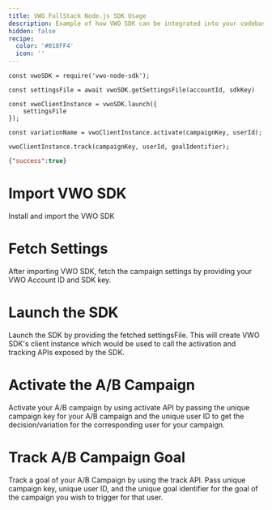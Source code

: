 ```yaml
---
title: VWO FullStack Node.js SDK Usage
description: Example of how VWO SDK can be integrated into your codebase.
hidden: false
recipe:
  color: '#018FF4'
  icon: ''
---
```

```node Node
const vwoSDK = require('vwo-node-sdk');

const settingsFile = await vwoSDK.getSettingsFile(accountId, sdkKey)

const vwoClientInstance = vwoSDK.launch({
	settingsFile
});

const variationName = vwoClientInstance.activate(campaignKey, userId);

vwoClientInstance.track(campaignKey, userId, goalIdentifier);
```

```json Response Example
{"success":true}
```

# Import VWO SDK

<!-- node@1 -->

Install and import the VWO SDK

# Fetch Settings

<!-- node@3 -->

After importing VWO SDK, fetch the campaign settings by providing your VWO Account ID and SDK key.

# Launch the SDK

<!-- node@5-7 -->

Launch the SDK by providing the fetched settingsFile. This will create VWO SDK's client instance which would be used to call the activation and tracking APIs exposed by the SDK.

# Activate the A/B Campaign

<!-- node@9 -->

Activate your A/B campaign by using activate API by passing the unique campaign key for your A/B campaign and the unique user ID to get the decision/variation for the corresponding user for your campaign.

# Track A/B Campaign Goal

<!-- node@11 -->

Track a goal of your A/B Campaign by using the track API. Pass unique campaign key, unique user ID, and the unique goal identifier for the goal of the campaign you wish to trigger for that user.